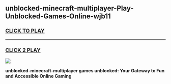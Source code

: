 
## unblocked-minecraft-multiplayer-Play-Unblocked-Games-Online-wjb11
<h3>
<a href="https://premium76.site?title=unblocked-minecraft-multiplayer&ref=25A">CLICK TO PLAY</a></h3>
<hr>

<h3>
<a href="https://premium76.site?title=unblocked-minecraft-multiplayer&ref=25A">CLICK 2 PLAY</a>
  
</h3>

<a href="https://premium76.site?title=unblocked-minecraft-multiplayer&ref=25A"><img src="https://clearcache.store/games.png"></a>


**unblocked-minecraft-multiplayer games unblocked: Your Gateway to Fun and Accessible Online Gaming**
